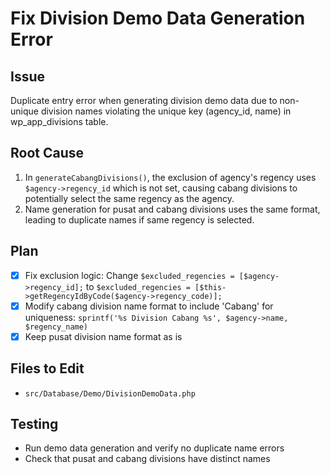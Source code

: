 # Fix Division Demo Data Generation Error

## Issue
Duplicate entry error when generating division demo data due to non-unique division names violating the unique key (agency_id, name) in wp_app_divisions table.

## Root Cause
1. In `generateCabangDivisions()`, the exclusion of agency's regency uses `$agency->regency_id` which is not set, causing cabang divisions to potentially select the same regency as the agency.
2. Name generation for pusat and cabang divisions uses the same format, leading to duplicate names if same regency is selected.

## Plan
- [x] Fix exclusion logic: Change `$excluded_regencies = [$agency->regency_id];` to `$excluded_regencies = [$this->getRegencyIdByCode($agency->regency_code)];`
- [x] Modify cabang division name format to include 'Cabang' for uniqueness: `sprintf('%s Division Cabang %s', $agency->name, $regency_name)`
- [x] Keep pusat division name format as is

## Files to Edit
- `src/Database/Demo/DivisionDemoData.php`

## Testing
- Run demo data generation and verify no duplicate name errors
- Check that pusat and cabang divisions have distinct names
